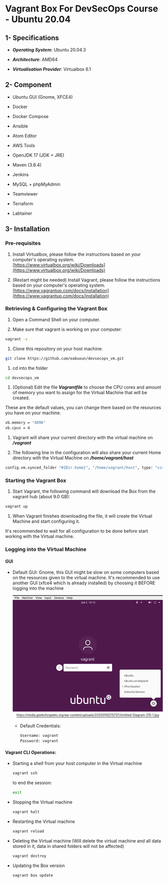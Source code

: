 # Vagrant Box For DevSecOps Course - Ubuntu 20.04

## 1- Specifications

- ***Operating System***: Ubuntu 20.04.3

- ***Architecture***: AMD64

- ***Virtualisation Provider***: Virtualbox 6.1

##  2-  Component

- Ubuntu GUI (Gnome, XFCE4)

- Docker

- Docker Compose

- Ansible

- Atom Editor

- AWS Tools

- OpenJDK 17 (JDK + JRE)

- Maven (3.8.4)

- Jenkins

- MySQL + phpMyAdmin

- Teamviewer

- Terraform

- Labtainer


##  3-  Installation

### Pre-requisites

1.  Install Virtualbox, please follow the instructions based on your computer's operating system.
  [https://www.virtualbox.org/wiki/Downloads](https://www.virtualbox.org/wiki/Downloads)

1.  (Restart might be needed) Install Vagrant, please follow the instructions based on your computer's operating system.
  [https://www.vagrantup.com/docs/installation](https://www.vagrantup.com/docs/installation)

### Retrieving & Configuring the Vagrant Box
1.  Open a Command Shell on your computer.

1.  Make sure that vagrant is working on your computer:
  ```bash
  vagrant -v
  ```

1.  Clone this repository on your host machine:
```bash
git clone https://github.com/oabuoun/devsecops_vm.git
```

1.  cd into the folder
```bash
cd devsecops_vm
```

1.  (Optional) Edit the file ***Vagrantfile*** to choose the CPU cores and amount of memory you want to assign for the Virtual Machine that will be created.

  These are the default values, you can change them based on the resources you have on your machine.

  ```bash
  vb.memory = "4096"
  vb.cpus = 4
  ```

1.  Vagrant will share your current directory with the virtual machine on ***/vagrant***

1.  The following line in the configuration will also share your current Home directory with the Virtual Machine on ***/home/vagrant/host***

  ```bash
  config.vm.synced_folder "#{Dir.home}", "/home/vagrant/host", type: "virtualbox"
  ```

### Starting the Vagrant Box
1.  Start Vagrant, the following command will download the Box from the vagrant hub (about 9.0 GB):
  ```bash
  vagrant up
  ```

1.  When Vagrant finishes downloading the file, it will create the Virtual Machine and start configuring it.

  It's recommended to wait for all configuration to be done before start working with the Virtual machine.

### Logging into the Virtual Machine

####  GUI
  - Default GUI: Gnome, this GUI might be slow on some computers based on the resources given to the virtual machine.
  It's recommended to use another GUI (xfce4 which is already installed) by choosing it BEFORE logging into the machine

    <p align="center">
    	<a href="assets/ubuntu-xfce4-01.png">
    	 <img src="assets/ubuntu-xfce4-01.png" width="600" />
    	</a>
    	<a href="https://media.geeksforgeeks.org/wp-content/uploads/20200105215737/Untitled-Diagram-215-1.jpg">
        <br/>
        <sub><sup>
          https://media.geeksforgeeks.org/wp-content/uploads/20200105215737/Untitled-Diagram-215-1.jpg
        </sup></sub>
      </a>

    </p>

    - Default Credentials:
      ```bash
      Username: vagrant
      Password: vagrant
      ```

#### Vagrant CLI Operations:

- Starting a shell from your host computer in the Virtual machine
  ```bash
  vagrant ssh
  ```

  to end the session:
  ```bash
  exit
  ```

- Stopping the Virtual machine
  ```bash
  vagrant halt
  ```

- Restarting the Virtual machine
  ```bash
  vagrant reload
  ```

- Deleting the Virtual machine (Will delete the virtual machine and all data stored in it, data in shared folders will not be affected)
  ```bash
  vagrant destroy
  ```

- Updating the Box version
  ```bash
  vagrant box update
  ```
